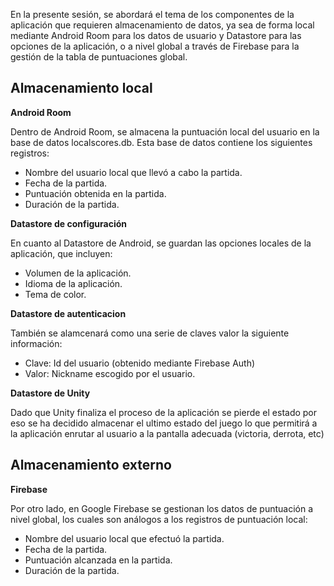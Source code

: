 En la presente sesión, se abordará el tema de los componentes de la aplicación que requieren almacenamiento de datos, ya sea de forma local mediante Android Room para los datos de usuario y Datastore para las opciones de la aplicación, o a nivel global a través de Firebase para la gestión de la tabla de puntuaciones global.

## Almacenamiento local

**Android Room**

Dentro de Android Room, se almacena la puntuación local del usuario en la base de datos localscores.db. Esta base de datos contiene los siguientes registros:

- Nombre del usuario local que llevó a cabo la partida.
- Fecha de la partida.
- Puntuación obtenida en la partida.
- Duración de la partida.

**Datastore de configuración**

En cuanto al Datastore de Android, se guardan las opciones locales de la aplicación, que incluyen:

- Volumen de la aplicación.
- Idioma de la aplicación.
- Tema de color.

**Datastore de autenticacion**

También se alamcenará como una serie de claves valor la siguiente información:

- Clave: Id del usuario (obtenido mediante Firebase Auth)
- Valor: Nickname escogido por el usuario.

**Datastore de Unity**

Dado que Unity finaliza el proceso de la aplicación se pierde el estado por eso se ha decidido almacenar el ultimo estado del juego lo que permitirá a la aplicación enrutar al usuario a la pantalla adecuada (victoria, derrota, etc)

## Almacenamiento externo

**Firebase**

Por otro lado, en Google Firebase se gestionan los datos de puntuación a nivel global, los cuales son análogos a los registros de puntuación local:

- Nombre del usuario local que efectuó la partida.
- Fecha de la partida.
- Puntuación alcanzada en la partida.
- Duración de la partida.
